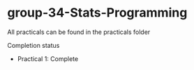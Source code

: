 # group-34-Stats-Programming
All practicals can be found in the practicals folder

Completion status
- Practical 1: Complete
